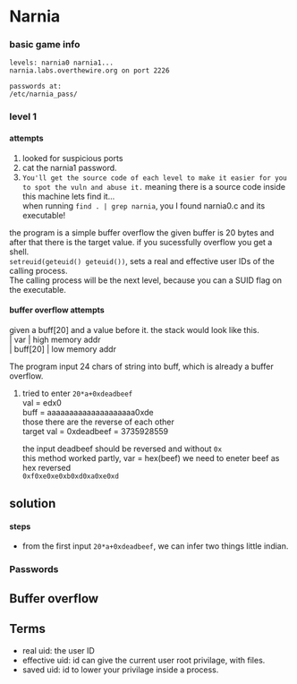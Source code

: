 # Narnia
### basic game info
```
levels: narnia0 narnia1...
narnia.labs.overthewire.org on port 2226

passwords at:
/etc/narnia_pass/
```
### level 1
#### attempts
1. looked for suspicious ports
2. cat the narnia1 password.
3. `You'll get the source code of each level to make it easier for you to spot the vuln and abuse it.`
   meaning there is a source code inside this machine lets find it... <br>
when running `find . | grep narnia`, you I found narnia0.c and its executable! <br>

the program is a simple buffer overflow the given buffer is 20 bytes and 
after that there is the target value. if you sucessfully overflow you get a shell.<br>
`setreuid(geteuid() geteuid())`, sets a real and effective user IDs of the calling process.<br>
The calling process will be the next level, because you can a SUID flag on the executable.

#### buffer overflow attempts
given a buff[20] and a value before it. the stack would look like this.<br>
| var      | high memory addr<br>
| buff[20] | low memory addr<br>

The program input 24 chars of string into buff, which is already a buffer overflow.

1. tried to enter `20*a+0xdeadbeef` <br> 
    val = edx0<br>
    buff = aaaaaaaaaaaaaaaaaaaa0xde<br>
    those there are the reverse of each other<br>
    target val = 0xdeadbeef = 3735928559<br>

    the input deadbeef should be reversed and without `0x`<br>
    this method worked partly, var = hex(beef) we need to eneter beef as hex reversed<br>
    `0xf0xe0xe0xb0xd0xa0xe0xd`
    
## solution
#### steps
- from the first input `20*a+0xdeadbeef`, we can infer two things little indian.




### Passwords


## Buffer overflow


## Terms
- real uid: the user ID
- effective uid: id can give the current user root privilage, with files.
- saved uid: id to lower your privilage inside a process.

